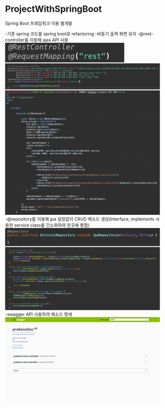 # ProjectWithSpringBoot
Spring Boot 프레임워크 이용 웹개발

-기존 spring 코드를 spring boot로 refactoring
-비동기 출력 화면 유지
-@rest-controller를 이용해 ajax API 사용
<br>
<img src = "https://github.com/perfumemakes/ProjectWithSpringBoot/blob/main/step19_probonoProject/Screen%20Shot%202022-10-05%20at%207.43.46%20PM.png">
<img src = "https://github.com/perfumemakes/ProjectWithSpringBoot/blob/main/step19_probonoProject/Screen%20Shot%202022-10-05%20at%207.44.37%20PM.png">
<img src = "https://github.com/perfumemakes/ProjectWithSpringBoot/blob/main/step19_probonoProject/Screen%20Shot%202022-10-05%20at%207.47.30%20PM.png">
-@repository를 이용해 jpa 설정없이 CRUD 메소드 생성(interface, implements 사용한 service class를 간소화하여 한곳에 통합)<br>
<img src = "https://github.com/perfumemakes/ProjectWithSpringBoot/blob/main/step19_probonoProject/Screen%20Shot%202022-10-05%20at%207.36.00%20PM.png">
<img src = "https://github.com/perfumemakes/ProjectWithSpringBoot/blob/main/step19_probonoProject/Screen%20Shot%202022-10-05%20at%207.38.31%20PM.png"><br>
-swagger API 사용하여 메소드 명세
<br>
<img src = "https://github.com/perfumemakes/ProjectWithSpringBoot/blob/main/step19_probonoProject/swagger.png">
